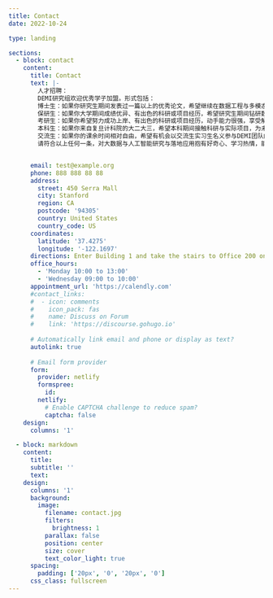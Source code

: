 ```yaml
---
title: Contact
date: 2022-10-24

type: landing

sections:
  - block: contact
    content:
      title: Contact
      text: |-
        人才招聘：
        DEMI研究组欢迎优秀学子加盟。形式包括：
        博士生：如果你研究生期间发表过一篇以上的优秀论文，希望继续在数据工程与多模态智能领域攻读博士学位；
        保研生：如果你大学期间成绩优异、有出色的科研或项目经历，希望研究生期间钻研数据工程与多模态智能前沿学术问题；
        考研生：如果你希望努力成功上岸、有出色的科研或项目经历，动手能力很强，享受解决实际问题的快乐；
        本科生：如果你来自复旦计科院的大二大三，希望本科期间接触科研与实际项目，为未来打好基础；
        交流生：如果你的课余时间相对自由，希望有机会以交流生实习生名义参与DEMI团队的研究；
        请符合以上任何一条，对大数据与人工智能研究与落地应用抱有好奇心、学习热情，能够自我驱动，态度积极乐观，请不要犹豫，直接写邮件给DEMI团队负责人表达意愿，你会很快得到回复（约面试、面谈或是无奈委拒）。


      email: test@example.org
      phone: 888 888 88 88
      address:
        street: 450 Serra Mall
        city: Stanford
        region: CA
        postcode: '94305'
        country: United States
        country_code: US
      coordinates:
        latitude: '37.4275'
        longitude: '-122.1697'
      directions: Enter Building 1 and take the stairs to Office 200 on Floor 2
      office_hours:
        - 'Monday 10:00 to 13:00'
        - 'Wednesday 09:00 to 10:00'
      appointment_url: 'https://calendly.com'
      #contact_links:
      #  - icon: comments
      #    icon_pack: fas
      #    name: Discuss on Forum
      #    link: 'https://discourse.gohugo.io'
    
      # Automatically link email and phone or display as text?
      autolink: true
    
      # Email form provider
      form:
        provider: netlify
        formspree:
          id:
        netlify:
          # Enable CAPTCHA challenge to reduce spam?
          captcha: false
    design:
      columns: '1'

  - block: markdown
    content:
      title:
      subtitle: ''
      text:
    design:
      columns: '1'
      background:
        image: 
          filename: contact.jpg
          filters:
            brightness: 1
          parallax: false
          position: center
          size: cover
          text_color_light: true
      spacing:
        padding: ['20px', '0', '20px', '0']
      css_class: fullscreen
---
```

